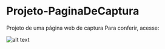 # Projeto-PaginaDeCaptura
Projeto de uma página web de captura 
Para conferir, acesse: 

![alt text](https://i.imgur.com/qnGTsxZ.png)
